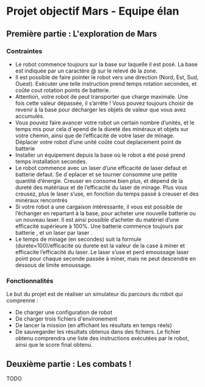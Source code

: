 # Projet objectif Mars - Equipe élan
## Première partie : L'exploration de Mars
### Contraintes
- Le robot commence toujours sur la base sur laquelle il est posé. La base est indiquée par un caractère @ sur le relevé de la zone.
- Il est possible de faire pointer le robot vers une direction (Nord, Est, Sud, Ouest). Exécuter une telle instruction prend temps rotation secondes, et coûte cout rotation points de batterie.
-  Attention, votre robot de peut transporter que charge maximale. Une fois cette valeur dépassée, il s’arrête ! Vous pouvez toujours choisir de revenir à la base pour décharger les objets de valeur que vous avez accumulés.
-  Vous pouvez faire avancer votre robot un certain nombre d’unités, et le temps mis pour cela d´epend de la dureté des minéraux et objets sur votre chemin, ainsi que de l’efficacité de votre laser de minage. Déplacer votre robot d’une unité coûte cout deplacement point de batterie
-  Installer un équipement depuis la base où le robot a été posé prend temps installation secondes.
- Le robot commence avec un laser d’une efficacité de laser defaut et batterie defaut. Se d´eplacer et se tourner consomme une petite quantité d’énergie. Creuser en consome bien plus, et dépend de la dureté des matériaux et de l’efficacité du laser de minage. Plus vous creusez, plus le laser s’use, en fonction du temps passé à creuser et des minéraux rencontrés
-  Si votre robot a une cargaison intéressante, il vous est possible de l’échanger en repartant à la base, pour acheter une nouvelle batterie ou un nouveau laser. Il est ainsi possible d’acheter du matériel d’une efficacité supérieure à 100%. Une batterie commence toujours par batterie , et un laser par laser .
- Le temps de minage (en secondes) suit la formule (durete×100)/efficacite où durete est la valeur de la case à miner et efficacite l’efficacité du laser. Le laser s’use et perd emoussage laser point pour chaque seconde passée à miner, mais ne peut descendre en dessous de limite emoussage.

### Fonctionnalités
Le but du projet est de réaliser un simulateur du parcours du robot qui comprenne :
- De charger une configuration de robot
- De charger trois fichiers d'environement
- De lancer la mission (en affichant les résultats en temps réels)
- De sauvegarder les résultats obtenus dans des fichiers. Le fichier obtenu comprendra une liste des instructions exécutées par le robot, ainsi que le score final obtenu.

## Deuxième partie : Les combats !
TODO
